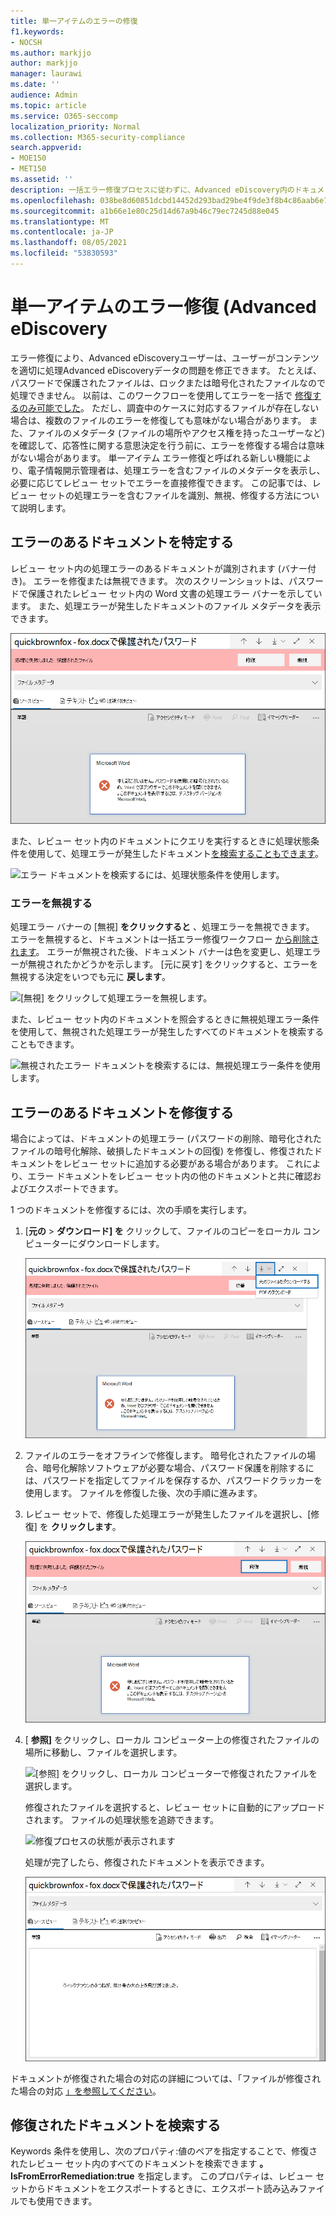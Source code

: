 ```yaml
---
title: 単一アイテムのエラーの修復
f1.keywords:
- NOCSH
ms.author: markjjo
author: markjjo
manager: laurawi
ms.date: ''
audience: Admin
ms.topic: article
ms.service: O365-seccomp
localization_priority: Normal
ms.collection: M365-security-compliance
search.appverid:
- MOE150
- MET150
ms.assetid: ''
description: 一括エラー修復プロセスに従わずに、Advanced eDiscovery内のドキュメントの処理エラーを修正できます。
ms.openlocfilehash: 038be8d60851dcbd14452d293bad29be4f9de3f8b4c86aab6e7ee7e905b2d13a
ms.sourcegitcommit: a1b66e1e80c25d14d67a9b46c79ec7245d88e045
ms.translationtype: MT
ms.contentlocale: ja-JP
ms.lasthandoff: 08/05/2021
ms.locfileid: "53830593"
---
```

# <a name="single-item-error-remediation-in-advanced-ediscovery"></a>単一アイテムのエラー修復 (Advanced eDiscovery

エラー修復により、Advanced eDiscoveryユーザーは、ユーザーがコンテンツを適切に処理Advanced eDiscoveryデータの問題を修正できます。 たとえば、パスワードで保護されたファイルは、ロックまたは暗号化されたファイルなので処理できません。 以前は、このワークフローを使用してエラーを一括で [修復するのみ可能でした](error-remediation-when-processing-data-in-advanced-ediscovery.md)。 ただし、調査中のケースに対応するファイルが存在しない場合は、複数のファイルのエラーを修復しても意味がない場合があります。 また、ファイルのメタデータ (ファイルの場所やアクセス権を持ったユーザーなど) を確認して、応答性に関する意思決定を行う前に、エラーを修復する場合は意味がない場合があります。 単一アイテム エラー修復と呼ばれる新しい機能により、電子情報開示管理者は、処理エラーを含むファイルのメタデータを表示し、必要に応じてレビュー セットでエラーを直接修復できます。 この記事では、レビュー セットの処理エラーを含むファイルを識別、無視、修復する方法について説明します。

## <a name="identify-documents-with-errors"></a>エラーのあるドキュメントを特定する

レビュー セット内の処理エラーのあるドキュメントが識別されます (バナー付き)。 エラーを修復または無視できます。 次のスクリーンショットは、パスワードで保護されたレビュー セット内の Word 文書の処理エラー バナーを示しています。 また、処理エラーが発生したドキュメントのファイル メタデータを表示できます。

![処理エラーが発生したドキュメントに対して表示されるバナー](../media/SIERimage1.png)

また、レビュー セット内のドキュメントにクエリを実行するときに処理状態条件を使用して、処理エラーが発生したドキュメント[を検索することもできます](review-set-search.md)。

![エラー ドキュメントを検索するには、処理状態条件を使用します。](../media/SIERimage2.png)

### <a name="ignore-errors"></a>エラーを無視する

処理エラー バナーの [無視] **をクリックすると** 、処理エラーを無視できます。 エラーを無視すると、ドキュメントは一括エラー修復ワークフロー [から削除されます](error-remediation-when-processing-data-in-advanced-ediscovery.md)。 エラーが無視された後、ドキュメント バナーは色を変更し、処理エラーが無視されたかどうかを示します。 [元に戻す] をクリックすると、エラーを無視する決定をいつでも元に **戻します**。

![[無視] をクリックして処理エラーを無視します。](../media/SIERimage3.png)

また、レビュー セット内のドキュメントを照会するときに無視処理エラー条件を使用して、無視された処理エラーが発生したすべてのドキュメントを検索することもできます。

![無視されたエラー ドキュメントを検索するには、無視処理エラー条件を使用します。](../media/SIERimage4.png)

## <a name="remediate-a-document-with-errors"></a>エラーのあるドキュメントを修復する

場合によっては、ドキュメントの処理エラー (パスワードの削除、暗号化されたファイルの暗号化解除、破損したドキュメントの回復) を修復し、修復されたドキュメントをレビュー セットに追加する必要がある場合があります。 これにより、エラー ドキュメントをレビュー セット内の他のドキュメントと共に確認およびエクスポートできます。 

1 つのドキュメントを修復するには、次の手順を実行します。

1. [**元の**  >  **ダウンロード] を** クリックして、ファイルのコピーをローカル コンピューターにダウンロードします。

   ![処理エラーが発生したドキュメントをダウンロードする](../media/SIERimage5.png)

2. ファイルのエラーをオフラインで修復します。 暗号化されたファイルの場合、暗号化解除ソフトウェアが必要な場合、パスワード保護を削除するには、パスワードを指定してファイルを保存するか、パスワードクラッカーを使用します。 ファイルを修復した後、次の手順に進みます。

3. レビュー セットで、修復した処理エラーが発生したファイルを選択し、[修復] を **クリックします**。

   ![処理エラーが発生したドキュメントのバナーで [修復] をクリックします。](../media/SIERimage6.png)


4. [ **参照]** をクリックし、ローカル コンピューター上の修復されたファイルの場所に移動し、ファイルを選択します。

   ![[参照] をクリックし、ローカル コンピューターで修復されたファイルを選択します。](../media/SIERimage7.png)

    修復されたファイルを選択すると、レビュー セットに自動的にアップロードされます。 ファイルの処理状態を追跡できます。

    ![修復プロセスの状態が表示されます](../media/SIERimage8.png)

   処理が完了したら、修復されたドキュメントを表示できます。

    ![修復されたファイルは、レビュー セットのネイティブ形式で表示できます。](../media/SIERimage9.png)

ドキュメントが修復された場合の対応の詳細については、「ファイルが修復された場合の対応 [」を参照してください](error-remediation-when-processing-data-in-advanced-ediscovery.md#what-happens-when-files-are-remediated)。

## <a name="search-for-remediated-documents"></a>修復されたドキュメントを検索する

Keywords 条件を使用し、次のプロパティ:値のペアを指定することで、修復されたレビュー セット内のすべてのドキュメントを検索できます **。IsFromErrorRemediation:true** を指定します。 このプロパティは、レビュー セットからドキュメントをエクスポートするときに、エクスポート読み込みファイルでも使用できます。
